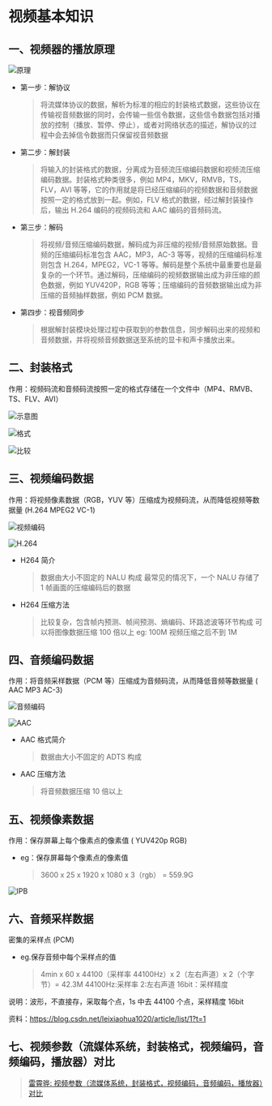 # 视频基本知识

## 一、视频器的播放原理

![原理](http://cdn.chemputer.top/notebook/live/process.jpg)

- 第一步：解协议

  > 将流媒体协议的数据，解析为标准的相应的封装格式数据，这些协议在传输视音频数据的同时，会传输一些信令数据，这些信令数据包括对播放的控制（播放、暂停、停止），或者对网络状态的描述，解协议的过程中会去掉信令数据而只保留视音频数据

- 第二步：解封装

  > 将输入的封装格式的数据，分离成为音频流压缩编码数据和视频流压缩编码数据。封装格式种类很多，例如 MP4，MKV，RMVB，TS，FLV，AVI 等等，它的作用就是将已经压缩编码的视频数据和音频数据按照一定的格式放到一起。例如，FLV 格式的数据，经过解封装操作后，输出 H.264 编码的视频码流和 AAC 编码的音频码流。

- 第三步：解码

  > 将视频/音频压缩编码数据，解码成为非压缩的视频/音频原始数据。音频的压缩编码标准包含 AAC，MP3，AC-3 等等，视频的压缩编码标准则包含 H.264，MPEG2，VC-1 等等。解码是整个系统中最重要也是最复杂的一个环节。通过解码，压缩编码的视频数据输出成为非压缩的颜色数据，例如 YUV420P，RGB 等等；压缩编码的音频数据输出成为非压缩的音频抽样数据，例如 PCM 数据。

- 第四步：视音频同步
  > 根据解封装模块处理过程中获取到的参数信息，同步解码出来的视频和音频数据，并将视频音频数据送至系统的显卡和声卡播放出来。

## 二、封装格式

作用：视频码流和音频码流按照一定的格式存储在一个文件中（MP4、RMVB、TS、FLV、AVI）

![示意图](http://cdn.chemputer.top/notebook/live/formatdiagram.jpg)

![格式](http://cdn.chemputer.top/notebook/live/format.jpg)

![比较](http://cdn.chemputer.top/notebook/live/formatdiff.jpg)

## 三、视频编码数据

作用：将视频像素数据（RGB，YUV 等）压缩成为视频码流，从而降低视频等数据量 (H.264 MPEG2 VC-1)

![视频编码](http://cdn.chemputer.top/notebook/live/vencode.jpg)

![H.264](http://cdn.chemputer.top/notebook/live/H264.jpg)

- H264 简介

  > 数据由大小不固定的 NALU 构成
  > 最常见的情况下，一个 NALU 存储了 1 帧画面的压缩编码后的数据

- H264 压缩方法
  > 比较复杂，包含帧内预测、帧间预测、熵编码、环路滤波等环节构成
  > 可以将图像数据压缩 100 倍以上 eg: 100M 视频压缩之后不到 1M

## 四、音频编码数据

作用：将音频采样数据（PCM 等）压缩成为音频码流，从而降低音频等数据量 ( AAC MP3 AC-3)

![音频编码](http://cdn.chemputer.top/notebook/live/aencode.jpg)

![AAC](http://cdn.chemputer.top/notebook/live/AAC.jpg)

- AAC 格式简介

  > 数据由大小不固定的 ADTS 构成

- AAC 压缩方法
  > 将音频数据压缩 10 倍以上

## 五、视频像素数据

作用：保存屏幕上每个像素点的像素值 ( YUV420p RGB)

- eg：保存屏幕每个像素点的像素值
  > 3600 x 25 x 1920 x 1080 x 3（rgb） = 559.9G

![IPB](http://cdn.chemputer.top/notebook/live/IPB.jpg)

## 六、音频采样数据

密集的采样点 (PCM)

- eg.保存音频中每个采样点的值
  > 4min x 60 x 44100（采样率 44100Hz）x 2（左右声道）x 2（个字节）= 42.3M
  > 44100Hz:采样率
  > 2:左右声道
  > 16bit：采样精度

说明：波形，不直接存，采取每个点，1s 中去 44100 个点，采样精度 16bit

资料：https://blog.csdn.net/leixiaohua1020/article/list/1?t=1

## 七、视频参数（流媒体系统，封装格式，视频编码，音频编码，播放器）对比

> [雷霄骅: 视频参数（流媒体系统，封装格式，视频编码，音频编码，播放器）对比](https://blog.csdn.net/leixiaohua1020/article/details/11842919)
